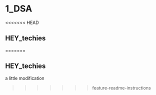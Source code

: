 # 1_DSA

<<<<<<< HEAD
## HEY_techies
=======
## HEY_techies
a little modification
>>>>>>> feature-readme-instructions
